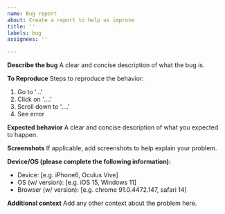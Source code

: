 ```yaml
---
name: Bug report
about: Create a report to help us improve
title: ''
labels: bug
assignees: ''

---
```


**Describe the bug**
A clear and concise description of what the bug is.

**To Reproduce**
Steps to reproduce the behavior:
1. Go to '...'
2. Click on '....'
3. Scroll down to '....'
4. See error

**Expected behavior**
A clear and concise description of what you expected to happen.

**Screenshots**
If applicable, add screenshots to help explain your problem.

**Device/OS (please complete the following information):**
 - Device: [e.g. iPhone6, Oculus Vive]
 - OS (w/ version): [e.g. iOS 15, Windows 11]
 - Browser (w/ version): [e.g. chrome  91.0.4472.147, safari 14]

**Additional context**
Add any other context about the problem here.
